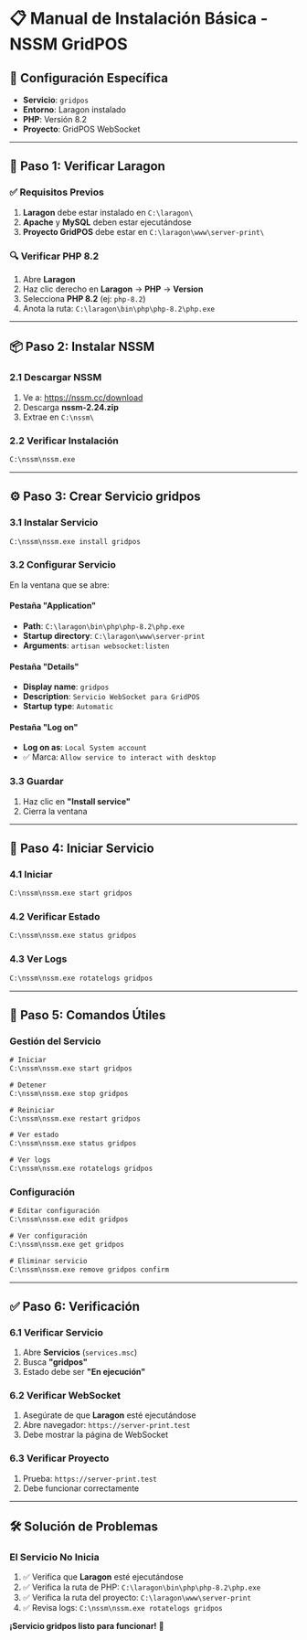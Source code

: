 # 📋 Manual de Instalación Básica - NSSM GridPOS

## 🎯 Configuración Específica

-   **Servicio**: `gridpos`
-   **Entorno**: Laragon instalado
-   **PHP**: Versión 8.2
-   **Proyecto**: GridPOS WebSocket

---

## 🚀 Paso 1: Verificar Laragon

### ✅ Requisitos Previos

1. **Laragon** debe estar instalado en `C:\laragon\`
2. **Apache** y **MySQL** deben estar ejecutándose
3. **Proyecto GridPOS** debe estar en `C:\laragon\www\server-print\`

### 🔍 Verificar PHP 8.2

1. Abre **Laragon**
2. Haz clic derecho en **Laragon** → **PHP** → **Version**
3. Selecciona **PHP 8.2** (ej: `php-8.2`)
4. Anota la ruta: `C:\laragon\bin\php\php-8.2\php.exe`

---

## 📦 Paso 2: Instalar NSSM

### 2.1 Descargar NSSM

1. Ve a: https://nssm.cc/download
2. Descarga **nssm-2.24.zip**
3. Extrae en `C:\nssm\`

### 2.2 Verificar Instalación

```cmd
C:\nssm\nssm.exe
```

---

## ⚙️ Paso 3: Crear Servicio gridpos

### 3.1 Instalar Servicio

```cmd
C:\nssm\nssm.exe install gridpos
```

### 3.2 Configurar Servicio

En la ventana que se abre:

#### **Pestaña "Application"**

-   **Path**: `C:\laragon\bin\php\php-8.2\php.exe`
-   **Startup directory**: `C:\laragon\www\server-print`
-   **Arguments**: `artisan websocket:listen`

#### **Pestaña "Details"**

-   **Display name**: `gridpos`
-   **Description**: `Servicio WebSocket para GridPOS`
-   **Startup type**: `Automatic`

#### **Pestaña "Log on"**

-   **Log on as**: `Local System account`
-   ✅ Marca: `Allow service to interact with desktop`

### 3.3 Guardar

1. Haz clic en **"Install service"**
2. Cierra la ventana

---

## 🚀 Paso 4: Iniciar Servicio

### 4.1 Iniciar

```cmd
C:\nssm\nssm.exe start gridpos
```

### 4.2 Verificar Estado

```cmd
C:\nssm\nssm.exe status gridpos
```

### 4.3 Ver Logs

```cmd
C:\nssm\nssm.exe rotatelogs gridpos
```

---

## 🔧 Paso 5: Comandos Útiles

### Gestión del Servicio

```cmd
# Iniciar
C:\nssm\nssm.exe start gridpos

# Detener
C:\nssm\nssm.exe stop gridpos

# Reiniciar
C:\nssm\nssm.exe restart gridpos

# Ver estado
C:\nssm\nssm.exe status gridpos

# Ver logs
C:\nssm\nssm.exe rotatelogs gridpos
```

### Configuración

```cmd
# Editar configuración
C:\nssm\nssm.exe edit gridpos

# Ver configuración
C:\nssm\nssm.exe get gridpos

# Eliminar servicio
C:\nssm\nssm.exe remove gridpos confirm
```

---

## ✅ Paso 6: Verificación

### 6.1 Verificar Servicio

1. Abre **Servicios** (`services.msc`)
2. Busca **"gridpos"**
3. Estado debe ser **"En ejecución"**

### 6.2 Verificar WebSocket

1. Asegúrate de que **Laragon** esté ejecutándose
2. Abre navegador: `https://server-print.test`
3. Debe mostrar la página de WebSocket

### 6.3 Verificar Proyecto

1. Prueba: `https://server-print.test`
2. Debe funcionar correctamente

---

## 🛠️ Solución de Problemas

### El Servicio No Inicia

1. ✅ Verifica que **Laragon** esté ejecutándose
2. ✅ Verifica la ruta de PHP: `C:\laragon\bin\php\php-8.2\php.exe`
3. ✅ Verifica la ruta del proyecto: `C:\laragon\www\server-print`
4. ✅ Revisa logs: `C:\nssm\nssm.exe rotatelogs gridpos`

**¡Servicio gridpos listo para funcionar!** 🚀
